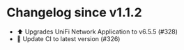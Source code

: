 # Changelog since v1.1.2
- ⬆️ Upgrades UniFi Network Application to v6.5.5 (#328) 
- 🚀 Update CI to latest version (#326) 
